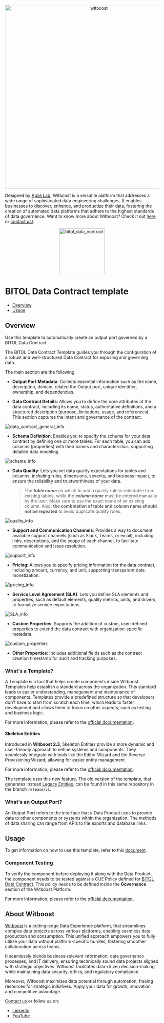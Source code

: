 <p align="center">
    <a href="https://www.witboost.com/">
        <img src="docs/img/witboost_logo.svg" alt="witboost" width=600 >
    </a>
</p>

Designed by [Agile Lab](https://www.agilelab.it/), Witboost is a versatile platform that addresses a wide range of sophisticated data engineering challenges. It enables businesses to discover, enhance, and productize their data, fostering the creation of automated data platforms that adhere to the highest standards of data governance. Want to know more about Witboost? Check it out [here](https://www.witboost.com/) or [contact us!](https://witboost.com/contact-us).

<p align="center">
    <a href="https://bitol-io.github.io/open-data-contract-standard/latest/">
        <img src="docs/img/bitol_logo.png" alt="bitol_data_contract" width=150 >
    </a>
</p>

# BITOL Data Contract template

- [Overview](#overview)
- [Usage](#usage)

## Overview

Use this template to automatically create an output port governed by a BITOL Data Contract.

The BITOL Data Contract Template guides you through the configuration of a robust and well-structured Data Contract for exposing and governing data.

The main section are the following:

- **Output Port Metadata**: Collects essential information such as the name, description, domain, related the Output port, unique identifier, ownership, and dependencies.

- **Data Contract Details**: Allows you to define the core attributes of the data contract, including its name, status, authoritative definitions, and a structured description (purpose, limitations, usage, and references). This section captures the intent and governance of the contract.

![data_contract_general_info](docs/img/data_contract_general_info.png)

- **Schema Definition**: Enables you to specify the schema for your data contract by defining one or more tables. For each table, you can add columns (properties) with their names and characteristics, supporting detailed data modeling.

![schema_info](docs/img/schema_info.png)

 - **Data Quality**: Lets you set data quality expectations for tables and columns, including rules, dimensions, severity, and business impact, to ensure the reliability and trustworthiness of your data.

    > The ***table name*** on which to add a quality rule is selectable from existing tables, while the ***column name*** must be entered manually by the user.
    Make sure to use the exact name of an existing column. Also, **the combination of table and column name should not be repeated** to avoid duplicate quality rules.

![quality_info](docs/img/quality_info.png)

- **Support and Communication Channels**: Provides a way to document available support channels (such as Slack, Teams, or email), including links, descriptions, and the scope of each channel, to facilitate communication and issue resolution.

![support_info](docs/img/support_info.png)

- **Pricing**: Allows you to specify pricing information for the data contract, including amount, currency, and unit, supporting transparent data monetization.

![pricing_info](docs/img/princing_info.png)

- **Service Level Agreement (SLA)**: Lets you define SLA elements and properties, such as default elements, quality metrics, units, and drivers, to formalize service expectations.

![SLA_info](docs/img/SLA_info.png)

- **Custom Properties**: Supports the addition of custom, user-defined properties to extend the data contract with organization-specific metadata.

![custom_properties](docs/img/custom_properties_info.png)

- **Other Properties**: Includes additional fields such as the contract creation timestamp for audit and tracking purposes.


### What's a Template?

A Template is a tool that helps create components inside Witboost. Templates help establish a standard across the organization. This standard leads to easier understanding, management and maintenance of components. Templates provide a predefined structure so that developers don't have to start from scratch each time, which leads to faster development and allows them to focus on other aspects, such as testing and business logic.

For more information, please refer to the [official documentation](https://docs.witboost.com/docs/p1_user/p6_advanced/p6_1_templates/#getting-started).

#### Skeleton Entities

Introduced in **Witboost 2.3**, Skeleton Entities provide a more dynamic and user-friendly approach to define systems and components. They seamlessly integrate with tools like the Editor Wizard and the Reverse Provisioning Wizard, allowing for easier entity management.

For more information, please refer to the [official documentation](https://docs.witboost.com/docs/p3_tech/p12_catalog/p12_2_skeleton_entities).

The template uses this new feature. The old version of the template, that generates instead [Legacy Entities](https://docs.witboost.com/docs/p3_tech/p12_catalog/p12_2_skeleton_entities/#skeleton-vs-legacy-entities), can be found in this same repository in the branch `release/v1`.

### What's an Output Port?

An Output Port refers to the interface that a Data Product uses to provide data to other components or systems within the organization. The methods of data sharing can range from APIs to file exports and database links.

## Usage

To get information on how to use this template, refer to this [document](./docs/index.md).

### Component Testing

To verify the component before deploying it along with the Data Product, the component needs to be tested against a CUE Policy defined for [BITOL Data Contract](./policies/bitol_data_contract.cue). This policy needs to be defined inside the **Governance** section of the Witboost Platform.

For more information, please refer to the [official documentation](https://docs.witboost.com/docs/p1_user/p5_managing_policies/p5_1_overview).


## About Witboost

[Witboost](https://witboost.com/) is a cutting-edge Data Experience platform, that streamlines complex data projects across various platforms, enabling seamless data production and consumption. This unified approach empowers you to fully utilize your data without platform-specific hurdles, fostering smoother collaboration across teams.

It seamlessly blends business-relevant information, data governance processes, and IT delivery, ensuring technically sound data projects aligned with strategic objectives. Witboost facilitates data-driven decision-making while maintaining data security, ethics, and regulatory compliance.

Moreover, Witboost maximizes data potential through automation, freeing resources for strategic initiatives. Apply your data for growth, innovation and competitive advantage.

[Contact us](https://witboost.com/contact-us) or follow us on:

- [LinkedIn](https://www.linkedin.com/showcase/witboost/)
- [YouTube](https://www.youtube.com/@witboost-platform)
